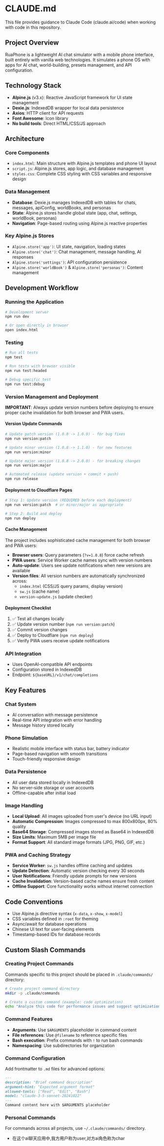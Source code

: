 # CLAUDE.md

This file provides guidance to Claude Code (claude.ai/code) when working with code in this repository.

## Project Overview

RuaPhone is a lightweight AI chat simulator with a mobile phone interface, built entirely with vanilla web technologies. It simulates a phone OS with apps for AI chat, world-building, presets management, and API configuration.

## Technology Stack

- **Alpine.js** (v3.x): Reactive JavaScript framework for UI state management
- **Dexie.js**: IndexedDB wrapper for local data persistence
- **Axios**: HTTP client for API requests
- **Font Awesome**: Icon library
- **No build tools**: Direct HTML/CSS/JS approach

## Architecture

### Core Components
- `index.html`: Main structure with Alpine.js templates and phone UI layout
- `script.js`: Alpine.js stores, app logic, and database management
- `styles.css`: Complete CSS styling with CSS variables and responsive design

### Data Management
- **Database**: Dexie.js manages IndexedDB with tables for chats, messages, apiConfig, worldBooks, and personas
- **State**: Alpine.js stores handle global state (app, chat, settings, worldBook, personas)
- **Navigation**: Page-based routing using Alpine.js reactive properties

### Key Alpine.js Stores
- `Alpine.store('app')`: UI state, navigation, loading states
- `Alpine.store('chat')`: Chat management, message handling, AI responses
- `Alpine.store('settings')`: API configuration persistence
- `Alpine.store('worldBook')` & `Alpine.store('personas')`: Content management

## Development Workflow

### Running the Application
```bash
# Development server
npm run dev

# Or open directly in browser
open index.html
```

### Testing
```bash
# Run all tests
npm test

# Run tests with browser visible
npm run test:headed

# Debug specific test
npm run test:debug
```

### Version Management and Deployment

**IMPORTANT**: Always update version numbers before deploying to ensure proper cache invalidation for both browser and PWA users.

#### Version Update Commands
```bash
# Update patch version (1.0.8 -> 1.0.9) - for bug fixes
npm run version:patch

# Update minor version (1.0.8 -> 1.1.0) - for new features  
npm run version:minor

# Update major version (1.0.8 -> 2.0.0) - for breaking changes
npm run version:major

# Automated release (update version + commit + push)
npm run release
```

#### Deployment to Cloudflare Pages
```bash
# Step 1: Update version (REQUIRED before each deployment)
npm run version:patch  # or minor/major as appropriate

# Step 2: Build and deploy
npm run deploy
```

#### Cache Management
The project includes sophisticated cache management for both browser and PWA users:

- **Browser users**: Query parameters (`?v=1.0.8`) force cache refresh
- **PWA users**: Service Worker cache names sync with version numbers
- **Auto-update**: Users see update notifications when new versions are available
- **Version files**: All version numbers are automatically synchronized across:
  - `index.html` (CSS/JS query params, display version)
  - `sw.js` (cache name)
  - `version-update.js` (update checker)

#### Deployment Checklist
1. ✅ Test all changes locally
2. ✅ Update version number (`npm run version:patch`)
3. ✅ Commit version changes
4. ✅ Deploy to Cloudflare (`npm run deploy`)
5. ✅ Verify PWA users receive update notifications

### API Integration
- Uses OpenAI-compatible API endpoints
- Configuration stored in IndexedDB
- Endpoint: `${baseURL}/v1/chat/completions`

## Key Features

### Chat System
- AI conversation with message persistence
- Real-time API integration with error handling
- Message history stored locally

### Phone Simulation
- Realistic mobile interface with status bar, battery indicator
- Page-based navigation with smooth transitions
- Touch-friendly responsive design

### Data Persistence
- All user data stored locally in IndexedDB
- No server-side storage or user accounts
- Offline-capable after initial load

### Image Handling
- **Local Upload**: All images uploaded from user's device (no URL input)
- **Automatic Compression**: Images compressed to max 800x800px, 80% quality
- **Base64 Storage**: Compressed images stored as Base64 in IndexedDB
- **Size Limits**: Maximum 5MB per image file
- **Format Support**: All standard image formats (JPG, PNG, GIF, etc.)

### PWA and Caching Strategy
- **Service Worker**: `sw.js` handles offline caching and updates
- **Update Detection**: Automatic version checking every 30 seconds
- **User Notifications**: Friendly update prompts for new versions
- **Cache Invalidation**: Version-based cache names ensure fresh content
- **Offline Support**: Core functionality works without internet connection

## Code Conventions

- Use Alpine.js directive syntax (`x-data`, `x-show`, `x-model`)
- CSS variables defined in `:root` for theming
- Async/await for database operations
- Chinese UI text for user-facing elements
- Timestamp-based IDs for database records

## Custom Slash Commands

### Creating Project Commands
Commands specific to this project should be placed in `.claude/commands/` directory:

```bash
# Create project command directory
mkdir -p .claude/commands

# Create a custom command (example: code optimization)
echo "Analyze this code for performance issues and suggest optimizations:" > .claude/commands/optimize.md
```

### Command Features
- **Arguments**: Use `$ARGUMENTS` placeholder in command content
- **File references**: Use `@filename` to reference specific files  
- **Bash execution**: Prefix commands with `!` to run bash commands
- **Namespacing**: Use subdirectories for organization

### Command Configuration
Add frontmatter to `.md` files for advanced options:
```markdown
---
description: "Brief command description"
argument-hint: "Expected argument format"
allowed-tools: ["Read", "Edit", "Bash"]
model: "claude-3-5-sonnet-20241022"
---
Command content here with $ARGUMENTS placeholder
```

### Personal Commands
For commands across all projects, use `~/.claude/commands/` directory.
- 在这个ai聊天应用中,我方用户称为user,对方ai角色称为char